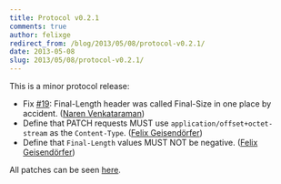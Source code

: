 ```yaml
---
title: Protocol v0.2.1
comments: true
author: felixge
redirect_from: /blog/2013/05/08/protocol-v0.2.1/
date: 2013-05-08
slug: 2013/05/08/protocol-v0.2.1/
---
```


This is a minor protocol release:

- Fix [#19](https://github.com/tus/tus-resumable-upload-protocol/pull/19):
  Final-Length header was called Final-Size in one place by accident. ([Naren
  Venkataraman](https://github.com/vayam))
- Define that PATCH requests MUST use `application/offset+octet-stream` as the
  `Content-Type`. ([Felix Geisendörfer](https://github.com/felixge))
- Define that `Final-Length` values MUST NOT be negative. ([Felix
  Geisendörfer](https://github.com/felixge))

All patches can be seen [here](https://github.com/tus/tus-resumable-upload-protocol/compare/v0.2...v0.2.1).

